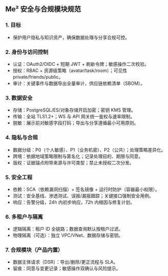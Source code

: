 ## Me² 安全与合规模块规范

### 1. 目标
- 保护用户隐私与知识资产，确保数据处理与分享合规可控。

### 2. 身份与访问控制
- 认证：OAuth2/OIDC + 短期 JWT + 刷新令牌；敏感操作二次校验。
- 授权：RBAC + 资源级策略（avatar/task/room）；可见性 private/friends/public。
- 审计：关键事件与数据导出全量审计，供应链依赖清单（SBOM）。

### 3. 数据安全
- 存储：PostgreSQL/ES/对象存储开启加密；密钥 KMS 管理。
- 传输：全站 TLS1.2+；WS 与 API 网关统一鉴权与速率限制。
- 脱敏：展示前对敏感字段打码；导出与分享遵循最小可用原则。

### 4. 隐私与合规
- 数据分级：P0（个人敏感）、P1（业务机密）、P2（公共）；处理策略差异化。
- 跨境：依据地域策略限制与匿名化；记录处理目的、期限与同意。
- 版权：证据锚点附带来源与许可类型；禁止未授权二次分发。

### 5. 安全工程
- 依赖：SCA（依赖漏洞扫描）+ 签名镜像 + 运行时防护（容器最小权限）。
- 测试：安全基线、渗透测试、误报/漏报跟踪；关键接口强制安全用例。
- 响应：告警分级，24h 内初步响应，72h 内根因与修复计划。

### 6. 多租户与隔离
- 逻辑隔离：租户 ID 全链路；数据查询默认按租户过滤。
- 物理隔离（可选）：独立 VPC/VNet、数据存储与密钥。

### 7. 合规模块（产品内置）
- 数据主体请求（DSR）：导出/删除/更正流程与 SLA。
- 留痕：同意与变更记录；敏感操作双确认与风险提示。


